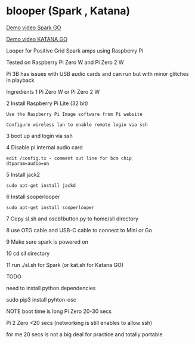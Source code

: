 # blooper (Spark , Katana)
[Demo video Spark GO](https://youtu.be/kttswfzxGsI)

[Demo video KATANA GO](https://youtu.be/Ww5pN00mOyM)

Looper for Positive Grid Spark amps using Raspberry Pi

Tested on Raspberry Pi Zero W and Pi Zero 2 W

Pi 3B has issues with USB audio cards and can run but with minor glitches in playback

Ingredients
  1 Pi Zero W or Pi Zero 2 W

  2 Install Raspberry Pi Lite (32 bit)
  
    Use the Raspberry Pi Image software from Pi website
    
    Configure wireless lan to enable remote login via ssh

  3 boot up and login via ssh

  4 Disable pi internal audio card

    edit /config.tx - comment out line for bcm chip
    dtparam=audio=on
    

  5 Install jack2 

    sudo apt-get install jackd

  6 Install sooperlooper
 
    sudo apt-get install sooperlooper
    
  7 Copy sl.sh and oscb1button.py to home/sll directory
  
  8 use OTG cable and USB-C cable to connect to Mini or Go
  
  9 Make sure spark is powered on
  
  10 cd sll directory
  
  11 run ./sl.sh for Spark (or kat.sh for Katana GO)
  
  TODO
  
  need to install python dependencies 
  
  sudo pip3 install pyhton-osc


  NOTE boot time is long Pi Zero 20-30 secs
  
  Pi 2 Zero <20 secs (networking is still enables to allow ssh)
  
  for me 20 secs is not a big deal for practice and totally portable 
  
